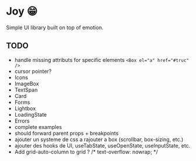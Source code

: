 # Joy 😁

Simple UI library built on top of emotion.

## TODO

- handle missing attributs for specific elements `<Box el="a" href="#truc" />`
- cursor pointer?
- Icons
- ImageBox
- TextSpan
- Card
- Forms
- Lightbox
- LoadingState
- Errors
- complete examples
- should forward parent props + breakpoints
- ajouter un systeme de css a rajouter a box (scrollbar, box-sizing, etc.)
- ajouter des hooks de UI, useTabState, useOpenState, useInputState, etc.
- Add grid-auto-column to grid ?
/* text-overflow: nowrap; */
